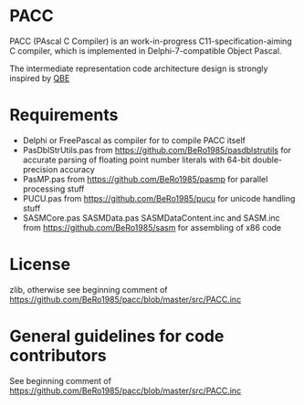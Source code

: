 # PACC

PACC (PAscal C Compiler) is an work-in-progress C11-specification-aiming C compiler, which is implemented in Delphi-7-compatible Object Pascal.

The intermediate representation code architecture design is strongly inspired by [QBE](http://c9x.me/compile/) 

# Requirements

- Delphi or FreePascal as compiler for to compile PACC itself
- PasDblStrUtils.pas from https://github.com/BeRo1985/pasdblstrutils for accurate parsing of floating point number literals with 64-bit double-precision accuracy
- PasMP.pas from https://github.com/BeRo1985/pasmp for parallel processing stuff
- PUCU.pas from https://github.com/BeRo1985/pucu for unicode handling stuff
- SASMCore.pas SASMData.pas SASMDataContent.inc and SASM.inc from https://github.com/BeRo1985/sasm for assembling of x86 code

# License

zlib, otherwise see beginning comment of https://github.com/BeRo1985/pacc/blob/master/src/PACC.inc

# General guidelines for code contributors

See beginning comment of https://github.com/BeRo1985/pacc/blob/master/src/PACC.inc
